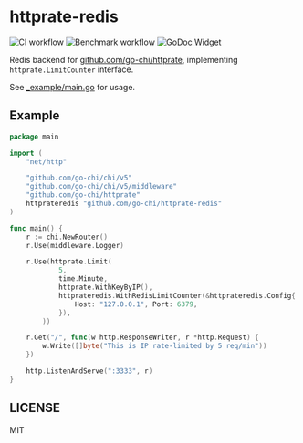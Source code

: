 # httprate-redis

![CI workflow](https://github.com/go-chi/httprate-redis/actions/workflows/ci.yml/badge.svg)
![Benchmark workflow](https://github.com/go-chi/httprate-redis/actions/workflows/benchmark.yml/badge.svg)
[![GoDoc Widget]][GoDoc]

[GoDoc]: https://pkg.go.dev/github.com/go-chi/httprate-redis
[GoDoc Widget]: https://godoc.org/github.com/go-chi/httprate-redis?status.svg

Redis backend for [github.com/go-chi/httprate](https://github.com/go-chi/httprate), implementing `httprate.LimitCounter` interface.

See [_example/main.go](./_example/main.go) for usage.

## Example

```go
package main

import (
	"net/http"

	"github.com/go-chi/chi/v5"
	"github.com/go-chi/chi/v5/middleware"
	"github.com/go-chi/httprate"
    httprateredis "github.com/go-chi/httprate-redis"
)

func main() {
	r := chi.NewRouter()
	r.Use(middleware.Logger)

	r.Use(httprate.Limit(
			5,
			time.Minute,
			httprate.WithKeyByIP(),
			httprateredis.WithRedisLimitCounter(&httprateredis.Config{
				Host: "127.0.0.1", Port: 6379,
			}),
		))

	r.Get("/", func(w http.ResponseWriter, r *http.Request) {
		w.Write([]byte("This is IP rate-limited by 5 req/min"))
	})

	http.ListenAndServe(":3333", r)
}
```

## LICENSE

MIT
